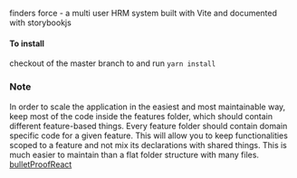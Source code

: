 finders force - a multi user HRM system built with Vite and documented with storybookjs

#### To install

checkout of the master branch to <devname-branchName> and run `yarn install`

### Note

In order to scale the application in the easiest and most maintainable way, keep most of the code inside the features folder, which should contain different feature-based things. Every feature folder should contain domain specific code for a given feature. This will allow you to keep functionalities scoped to a feature and not mix its declarations with shared things. This is much easier to maintain than a flat folder structure with many files. [bulletProofReact](https://github.com/alan2207/bulletproof-react/blob/master/docs/project-structure.md)
